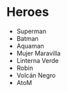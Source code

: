 
# Heroes

* Superman
* Batman
* Aquaman
* Mujer Maravilla
* Linterna Verde
* Robin
* Volcán Negro
* AtoM
